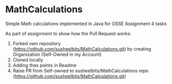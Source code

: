# MathCalculations
Simple Math calculations implemented in Java for OSSE Assignment 4 tasks 


As part of assignment to show how the Pull Request works:

1) Forked own repository (https://github.com/susheelbits/MathCalculations.git) by creating Organization (Self-Owned in my Account)
2) Cloned locally
3) Adding thes points in Readme
4) Raise PR from Self-owned to susheelbits/MathCalculations repo (https://github.com/susheelbits/MathCalculations.git)
